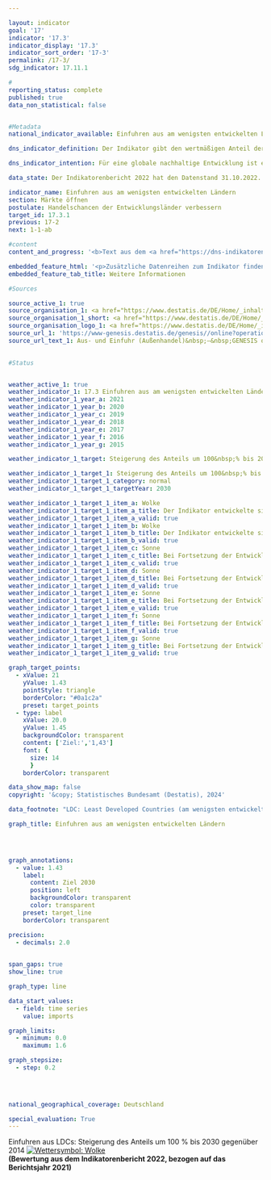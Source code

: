 ```yaml
---

layout: indicator        
goal: '17'        
indicator: '17.3'        
indicator_display: '17.3'        
indicator_sort_order: '17-3'        
permalink: /17-3/        
sdg_indicator: 17.11.1        

#
reporting_status: complete        
published: true        
data_non_statistical: false        


#Metadata        
national_indicator_available: Einfuhren aus am wenigsten entwickelten Ländern        

dns_indicator_definition: Der Indikator gibt den wertmäßigen Anteil der Einfuhren <abbr title="beziehungsweise" tabindex="0">bzw.</abbr> Importe aus am wenigsten entwickelten Ländern (Least Developed Countries, <abbr title="Least developed countries (Am wenigsten entwickelte Länder)" tabindex="0">LDCs</abbr>) an den gesamten Einfuhren nach Deutschland an.        

dns_indicator_intention: Für eine globale nachhaltige Entwicklung ist es wichtig, die Handelschancen der Entwicklungs- und Schwellenländer zu verbessern. Entwicklungs- und Schwellenländer benötigen ein offenes und faires Handelssystem, um sowohl Rohstoffe als auch verarbeitete Produkte auf dem Weltmarkt anzubieten. Die Bundesregierung hat daher als Ziel festgelegt, dass sich der Anteil der Einfuhren aus am wenigsten entwickelten Ländern (Least Developed Countries, <abbr title="Least developed countries (Am wenigsten entwickelte Länder)" tabindex="0">LDCs</abbr>) zwischen den Jahren 2014&nbsp;und 2030&nbsp;verdoppeln soll.        

data_state: Der Indikatorenbericht 2022 hat den Datenstand 31.10.2022. Die Daten auf dieser Plattform werden regelmäßig aktualisiert, sodass online aktuellere Daten verfügbar sein können als im <a href="https://dns-indikatoren.de/publications_reports/">Indikatorenbericht 2022</a> veröffentlicht.        

indicator_name: Einfuhren aus am wenigsten entwickelten Ländern        
section: Märkte öffnen        
postulate: Handelschancen der Entwicklungsländer verbessern        
target_id: 17.3.1        
previous: 17-2        
next: 1-1-ab        

#content         
content_and_progress: '<b>Text aus dem <a href="https://dns-indikatoren.de/publications_reports/">Indikatorenbericht 2022&nbsp;</a></b><br><br>Die Daten zu Einfuhren Deutschlands werden von der Außenhandelsstatistik des Statistischen Bundesamtes zusammengestellt. Dabei wird neben dem Herkunftsland der importierten Waren sowie deren Wert und Gewicht auch die Art der Ware detailliert erfasst. Ausgeschlossen ist in der Außenhandelsstatistik der Bereich Dienstleistungen.<br><br>Die Einordnung der verschiedenen Länder als <abbr title="Least developed countries (Am wenigsten entwickelte Länder)" tabindex="0">LDC</abbr> wird anhand der Liste der Empfänger öffentlicher Entwicklungsgelder des Ausschusses für Entwicklungszusammenarbeit der Organisation für wirtschaftliche Zusammenarbeit und Entwicklung (<abbr title="Organisation for Economic Co-operation and Development (Organisation für wirtschaftliche Zusammenarbeit und Entwicklung)" tabindex="0">OECD</abbr>-DAC) vorgenommen. Für den Indikator werden die im jeweiligen Jahr gültigen Einstufungen gemäß <abbr title="Organisation for Economic Co-operation and Development (Organisation für wirtschaftliche Zusammenarbeit und Entwicklung)" tabindex="0">OECD</abbr>-DAC zugrunde gelegt. Ändert sich also der Status eines Landes, so wirkt sich das auf den Indikator aus, auch wenn der Wert der Einfuhren aus diesem Land unverändert geblieben ist.<br><br>Bedingt durch Reimporte sind auch Mehrfachzählungen im Zähler und Nenner des Indikators nicht auszuschließen. Zu berücksichtigen ist ferner, dass die Importe aus am wenigsten entwickelten Ländern (Least Developed Countries, <abbr title="Least developed countries (Am wenigsten entwickelte Länder)" tabindex="0">LDCs</abbr>) im Verhältnis zu den gesamten deutschen Importen betrachtet werden. Somit hängt der Wert des Indikators nicht nur von der absoluten Höhe der Importe aus <abbr title="Least developed countries (Am wenigsten entwickelte Länder)" tabindex="0">LDCs</abbr> ab, sondern auch vom Wert aller Importe eines Jahres. Neben den gesamten Einfuhren aus <abbr title="Least developed countries (Am wenigsten entwickelte Länder)" tabindex="0">LDCs</abbr> wird in der Grafik gesondert auch der Anteil von weiterverarbeiteten Produkten dargestellt. Damit soll zumindest in gewissem Umfang der Frage Rechnung getragen werden, ob Deutschland aus den <abbr title="Least developed countries (Am wenigsten entwickelte Länder)" tabindex="0">LDCs</abbr> hauptsächlich die Ausgangsstoffe für industriell erzeugte Produkte bezieht oder ob die <abbr title="Least developed countries (Am wenigsten entwickelte Länder)" tabindex="0">LDCs</abbr> selbst am Fertigungsprozess und an dessen Wertschöpfung teilhaben. Unter weiterverarbeiteten Produkten sind alle Waren zusammengefasst, die in der Gliederung nach Warengruppen und &#8209;untergruppen der Ernährungs- und der Gewerblichen Wirtschaft (<abbr title="Warenklassifikation der Ernährungs- und der Gewerblichen Wirtschaft in der Außenhandelsstatistik" tabindex="0">EGW</abbr>) nicht als Rohstoffe eingestuft werden. Entsprechend fallen aus der Natur gewonnene, nicht oder kaum bearbeitete Waren, wie Erdöl, Erze, Rundholz oder pflanzliche Spinnstoffe, nicht darunter. Hingegen zählen etwa Getreide, Gemüse, lebende Tiere, Fleisch und Milch zu den weiterverarbeiteten Produkten.<br><br>Der Anteil der Einfuhren aus <abbr title="Least developed countries (Am wenigsten entwickelte Länder)" tabindex="0">LDCs</abbr> an den gesamten Einfuhren Deutschlands lag 2021&nbsp;nach vorläufigen Berechnungen bei 1,03&nbsp;% <abbr title="beziehungsweise" tabindex="0">bzw.</abbr> 12,4&nbsp;Milliarden Euro. Dies bedeutet eine Steigerung um 44,5&nbsp;% gegenüber 2014, als der Anteil noch bei 0,71&nbsp;% lag. Der Anteil der Einfuhren von weiterverarbeiteten Produkten aus <abbr title="Least developed countries (Am wenigsten entwickelte Länder)" tabindex="0">LDCs</abbr> stieg zwischen 2014&nbsp;und 2021&nbsp;um 38,7&nbsp;%. Er belief sich im Jahr 2021&nbsp;auf 0,91&nbsp;% der gesamten Einfuhren nach Deutschland (2014: 0,66&nbsp;%). Dies entsprach einem Wert von rund 11,0&nbsp;Milliarden Euro. Trotz eines kontinuierlichen Anstiegs seit 2014&nbsp;ist bei Fortschreibung der Veränderungen der letzten fünf Jahre davon auszugehen, dass das Ziel verfehlt werden wird.<br><br>Eine genauere Analyse der Einfuhren nach Herkunftsländern zeigt, dass ein Großteil der Einfuhren aus <abbr title="Least developed countries (Am wenigsten entwickelte Länder)" tabindex="0">LDCs</abbr> 2021&nbsp;aus Bangladesch (57,3&nbsp;%) und Kambodscha (12,6&nbsp;%) stammten. Werden nicht nur die <abbr title="Least developed countries (Am wenigsten entwickelte Länder)" tabindex="0">LDCs</abbr>, sondern alle Entwicklungs- und Schwellenländer betrachtet, so betrug im Jahr 2021&nbsp;ihr Anteil an den gesamten Einfuhren nach Deutschland 23,7&nbsp;%, wobei der Anteil weiterverarbeiteter Güter bei 22,1&nbsp;% lag. Nicht nur unter den Entwicklungs- und Schwellenländern, sondern auch insgesamt spielte China die größte Rolle. Allein der Anteil der Importe aus China an allen deutschen Importen (1&nbsp;203,2&nbsp;Milliarden Euro) betrug 2021&nbsp;11,8&nbsp;%, wobei es sich hierbei wertmäßig zu 99,6&nbsp;% um weiterverarbeitete Produkte handelte. Erst auf den Plätzen zwei und drei folgten die Niederlande (8,8&nbsp;%) und die <abbr title="United States of America (Vereinigte Staaten von Amerika)" tabindex="0">USA</abbr> (6,0&nbsp;%) als wichtigste Handelspartner bei den Einfuhren.'        

embedded_feature_html: '<p>Zusätzliche Datenreihen zum Indikator finden Sie <a href="https://dnsTestEnvironment.github.io/dns-indicators/public/AddInfos/de/17_3.pdf" target="_blank" >hier</a>.</p><br><small>Hinweis: PDF-Dokumente können Sie sich (je nach Browsereinstellung) direkt in Ihrem Browser anzeigen lassen oder Sie laden das PDF-Dokument herunter und öffnen es mit einem PDF-Reader Ihrer Wahl. Eine Anleitung wie Sie für ausgewählte Browser die entsprechende Einstellung ändern können, finden Sie <a href="https://dns-indikatoren.de/guidance/">hier</a>.</small>'
embedded_feature_tab_title: Weitere Informationen        

#Sources        

source_active_1: true
source_organisation_1: <a href="https://www.destatis.de/DE/Home/_inhalt.html" target="_blank">Statistisches Bundesamt</a>
source_organisation_1_short: <a href="https://www.destatis.de/DE/Home/_inhalt.html" target="_blank">Statistisches Bundesamt</a>
source_organisation_logo_1: <a href="https://www.destatis.de/DE/Home/_inhalt.html" target="_blank"><img src="https://dnsTestEnvironment.github.io/dns-indicators/public/OrgImgDe/destatis.png" alt="Statistisches Bundesamt" title=" Klicken Sie hier um zur Homepage der Organisation Statistisches Bundesamt zu gelangen." style="height:60px; width:148px; border:transparent"/></a>
source_url_1: 'https://www-genesis.destatis.de/genesis//online?operation=table&code=51000-0007&bypass=true&levelindex=1&levelid=1669021022626&language=de'
source_url_text_1: Aus- und Einfuhr (Außenhandel)&nbsp;–&nbsp;GENESIS online 51000-0001
        

#Status        


weather_active_1: true
weather_indicator_1: 17.3 Einfuhren aus am wenigsten entwickelten Ländern
weather_indicator_1_year_a: 2021
weather_indicator_1_year_b: 2020
weather_indicator_1_year_c: 2019
weather_indicator_1_year_d: 2018
weather_indicator_1_year_e: 2017
weather_indicator_1_year_f: 2016
weather_indicator_1_year_g: 2015

weather_indicator_1_target: Steigerung des Anteils um 100&nbsp;% bis 2030&nbsp;gegenüber 2014

weather_indicator_1_target_1: Steigerung des Anteils um 100&nbsp;% bis 2030&nbsp;gegenüber 2014
weather_indicator_1_target_1_category: normal
weather_indicator_1_target_1_targetYear: 2030

weather_indicator_1_target_1_item_a: Wolke
weather_indicator_1_target_1_item_a_title: Der Indikator entwickelte sich in 2021 zwar in die gewünschte Richtung auf das Ziel zu, bei Fortsetzung der Entwicklung wäre das Ziel im Zieljahr aber um mehr als 20 % der Differenz zwischen Zielwert und dem Wert aus 2021 verfehlt worden.
weather_indicator_1_target_1_item_a_valid: true
weather_indicator_1_target_1_item_b: Wolke
weather_indicator_1_target_1_item_b_title: Der Indikator entwickelte sich in 2020 zwar in die gewünschte Richtung auf das Ziel zu, bei Fortsetzung der Entwicklung wäre das Ziel im Zieljahr aber um mehr als 20 % der Differenz zwischen Zielwert und dem Wert aus 2020 verfehlt worden.
weather_indicator_1_target_1_item_b_valid: true
weather_indicator_1_target_1_item_c: Sonne
weather_indicator_1_target_1_item_c_title: Bei Fortsetzung der Entwicklung aus 2019 wäre der Zielwert erreicht oder um weniger als 5&nbsp;% der Differenz zwischen Zielwert und dem Wert aus 2019 verfehlt worden.
weather_indicator_1_target_1_item_c_valid: true
weather_indicator_1_target_1_item_d: Sonne
weather_indicator_1_target_1_item_d_title: Bei Fortsetzung der Entwicklung aus 2018 wäre der Zielwert erreicht oder um weniger als 5&nbsp;% der Differenz zwischen Zielwert und dem Wert aus 2018 verfehlt worden.
weather_indicator_1_target_1_item_d_valid: true
weather_indicator_1_target_1_item_e: Sonne
weather_indicator_1_target_1_item_e_title: Bei Fortsetzung der Entwicklung aus 2017 wäre der Zielwert erreicht oder um weniger als 5&nbsp;% der Differenz zwischen Zielwert und dem Wert aus 2017 verfehlt worden.
weather_indicator_1_target_1_item_e_valid: true
weather_indicator_1_target_1_item_f: Sonne
weather_indicator_1_target_1_item_f_title: Bei Fortsetzung der Entwicklung aus 2016 wäre der Zielwert erreicht oder um weniger als 5&nbsp;% der Differenz zwischen Zielwert und dem Wert aus 2016 verfehlt worden.
weather_indicator_1_target_1_item_f_valid: true
weather_indicator_1_target_1_item_g: Sonne
weather_indicator_1_target_1_item_g_title: Bei Fortsetzung der Entwicklung aus 2015 wäre der Zielwert erreicht oder um weniger als 5&nbsp;% der Differenz zwischen Zielwert und dem Wert aus 2015 verfehlt worden.
weather_indicator_1_target_1_item_g_valid: true        

graph_target_points:
  - xValue: 21
    yValue: 1.43
    pointStyle: triangle
    borderColor: "#0a1c2a"
    preset: target_points
  - type: label
    xValue: 20.0
    yValue: 1.45
    backgroundColor: transparent
    content: ['Ziel:','1,43']
    font: {
      size: 14
      }
    borderColor: transparent        

data_show_map: false        
copyright: '&copy; Statistisches Bundesamt (Destatis), 2024'        

data_footnote: "LDC: Least Developed Countries (am wenigsten entwickelte Länder)."        

graph_title: Einfuhren aus am wenigsten entwickelten Ländern        

        


graph_annotations:
  - value: 1.43
    label:
      content: Ziel 2030
      position: left
      backgroundColor: transparent
      color: transparent
    preset: target_line
    borderColor: transparent        

precision: 
  - decimals: 2.0
            

span_gaps: true        
show_line: true        

graph_type: line        

data_start_values: 
  - field: time series
    value: imports        

graph_limits: 
  - minimum: 0.0
    maximum: 1.6        

graph_stepsize: 
  - step: 0.2
            

                        

national_geographical_coverage: Deutschland        

special_evaluation: True        
---
```



<div>
  <div class="my-header">
    <label class="default">Einfuhren aus LDCs: Steigerung des Anteils um 100&nbsp;% bis 2030&nbsp;gegenüber 2014
      <a href="https://dnsTestEnvironment.github.io/dns-indicators/status"><img src="https://sdg-indikatoren.de/public/Wettersymbole/Wolke.png" title="Der Indikator entwickelte sich in 2021 zwar in die gewünschte Richtung auf das Ziel zu, bei Fortsetzung der Entwicklung wäre das Ziel im Zieljahr aber um mehr als 20 % der Differenz zwischen Zielwert und dem Wert aus 2021 verfehlt worden." alt="Wettersymbol: Wolke"/>
      </a>
    </label>
  </div>
</div>
<div class="my-header-note">
  <label class="default"><b>(Bewertung aus dem Indikatorenbericht 2022, bezogen auf das Berichtsjahr 2021)
  </b></label>
</div>